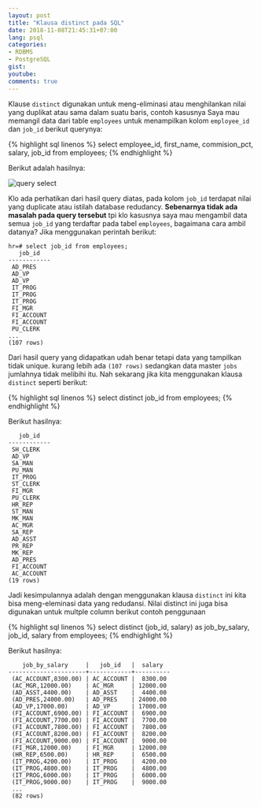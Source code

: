 ```yaml
---
layout: post
title: "Klausa distinct pada SQL"
date: 2018-11-08T21:45:31+07:00
lang: psql
categories:
- RDBMS
- PostgreSQL
gist: 
youtube: 
comments: true
---
```


Klause `distinct` digunakan untuk meng-eliminasi atau menghilankan nilai yang duplikat atau sama dalam suatu baris, contoh kasusnya Saya mau memangil data dari table `employees` untuk menampilkan kolom `employee_id` dan `job_id` berikut querynya:

{% highlight sql linenos %}
select 
    employee_id,
    first_name,
    commision_pct,
    salary,
    job_id
from employees;
{% endhighlight %}

Berikut adalah hasilnya:

![query select]({{site.baseurl}}/resources/posts/psql-distinct/data-duplicate.png)

Klo ada perhatikan dari hasil query diatas, pada kolom `job_id` terdapat nilai yang duplicate atau istilah database redudancy. **Sebenarnya tidak ada masalah pada query tersebut** tpi klo kasusnya saya mau mengambil data semua `job_id` yang terdaftar pada tabel `employees`, bagaimana cara ambil datanya? Jika menggunakan perintah berikut:


```postgresql-console
hr=# select job_id from employees;
   job_id   
------------
 AD_PRES
 AD_VP
 AD_VP
 IT_PROG
 IT_PROG
 IT_PROG
 FI_MGR
 FI_ACCOUNT
 FI_ACCOUNT
 PU_CLERK
...
(107 rows)
```
Dari hasil query yang didapatkan udah benar tetapi data yang tampilkan tidak unique. kurang lebih ada `(107 rows)` sedangkan data master `jobs` jumlahnya tidak melibihi itu. Nah sekarang jika kita menggunakan klausa `distinct` seperti berikut:

{% highlight sql linenos %}
select 
   distinct job_id
from employees;
{% endhighlight %}

Berikut hasilnya:

```postgresql-console
   job_id   
------------
 SH_CLERK
 AD_VP
 SA_MAN
 PU_MAN
 IT_PROG
 ST_CLERK
 FI_MGR
 PU_CLERK
 HR_REP
 ST_MAN
 MK_MAN
 AC_MGR
 SA_REP
 AD_ASST
 PR_REP
 MK_REP
 AD_PRES
 FI_ACCOUNT
 AC_ACCOUNT
(19 rows)
```

Jadi kesimpulannya adalah dengan menggunakan klausa `distinct` ini kita bisa meng-eleminasi data yang redudansi. Nilai distinct ini juga bisa digunakan untuk multple column berikut contoh penggunaan

{% highlight sql linenos %}
select 
   distinct (job_id, salary) as job_by_salary,
    job_id,
    salary
from employees;
{% endhighlight %}

Berikut hasilnya:

```postgresql-console
    job_by_salary     |   job_id   |  salary  
----------------------+------------+----------
 (AC_ACCOUNT,8300.00) | AC_ACCOUNT |  8300.00
 (AC_MGR,12000.00)    | AC_MGR     | 12000.00
 (AD_ASST,4400.00)    | AD_ASST    |  4400.00
 (AD_PRES,24000.00)   | AD_PRES    | 24000.00
 (AD_VP,17000.00)     | AD_VP      | 17000.00
 (FI_ACCOUNT,6900.00) | FI_ACCOUNT |  6900.00
 (FI_ACCOUNT,7700.00) | FI_ACCOUNT |  7700.00
 (FI_ACCOUNT,7800.00) | FI_ACCOUNT |  7800.00
 (FI_ACCOUNT,8200.00) | FI_ACCOUNT |  8200.00
 (FI_ACCOUNT,9000.00) | FI_ACCOUNT |  9000.00
 (FI_MGR,12000.00)    | FI_MGR     | 12000.00
 (HR_REP,6500.00)     | HR_REP     |  6500.00
 (IT_PROG,4200.00)    | IT_PROG    |  4200.00
 (IT_PROG,4800.00)    | IT_PROG    |  4800.00
 (IT_PROG,6000.00)    | IT_PROG    |  6000.00
 (IT_PROG,9000.00)    | IT_PROG    |  9000.00
 ...
 (82 rows)
```


